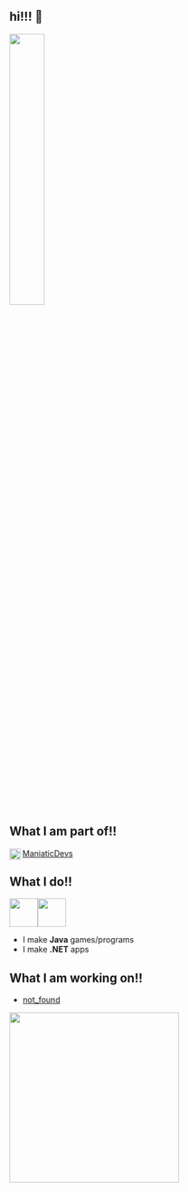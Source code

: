## hi!!! :wave:
<img src="https://media1.tenor.com/m/nHvjYyIKs6AAAAAC/centricide-ancom.gif" width="35%" height="35%">

## What I am part of!!
<img align="left" src="https://avatars.githubusercontent.com/u/88322778?s=400&u=c785aad05185838ff6d7cef88753286ae5fa74eb&v=4" width="20px" height="20px">[ManiaticDevs](https://github.com/ManiaticDevs) 

## What I do!!
<img src="https://cdn4.iconfinder.com/data/icons/logos-and-brands/512/181_Java_logo_logos-512.png" width="50px"><img src="https://upload.wikimedia.org/wikipedia/commons/thumb/7/7d/Microsoft_.NET_logo.svg/1024px-Microsoft_.NET_logo.svg.png" width="50px">
- I make <b>Java</b> games/programs 
- I make <b>.NET</b> apps

## What I am working on!!
- [not_found](https://github.com/oikmo/not_foun)
<img src="https://github.com/oikmo/oikmo/assets/78755068/73f4dbd0-3342-4e2b-9fb4-afde4cbbe6b7" width="300px">
